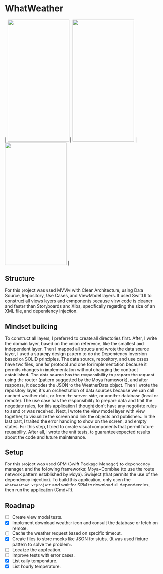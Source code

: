 # WhatWeather

| <img src="https://user-images.githubusercontent.com/7704799/185476664-f8711d06-1648-4b89-8d6f-055b048e3b85.png" width="200" height="400"> | <img src="https://user-images.githubusercontent.com/7704799/185476645-9344bdb4-9772-40bc-a339-8c0d907b69da.png" width="200" height="400"> | <img src="https://user-images.githubusercontent.com/7704799/185476621-ff7b6dfa-b236-4b9e-a22d-6b14e6da6dd6.png" width="200" height="400"> |

## Structure

For this project was used MVVM with Clean Architecture, using Data Source, Repository, Use Cases, and ViewModel layers. It used SwiftUI to construct all views layers and components because view code is cleaner and faster than Storyboards and Xibs, specifically regarding the size of an XML file, and dependency injection.

## Mindset building

To construct all layers, I preferred to create all directories first. After, I write the domain layer, based on the onion reference, like the smallest and independent layer. Then I mapped all structs and wrote the data source layer, I used a strategy design pattern to do the Dependency Inversion based on SOLID principles. The data source, repository, and use cases have two files, one for protocol and one for implementation because it permits changes in implementation without changing the contract established. The data source has the responsibility to prepare the request using the router (pattern suggested by the Moya framework), and after response, it decodes the JSON to the WeatherData object.
Then I wrote the repository layer, it's an orchestration of data sources because we can call cached weather data, or from the server-side, or another database (local or remote).
The use case has the responsibility to prepare data and trait the negotiate rules, for this application I thought don't have any negotiate rules to send or was received.
Next, I wrote the view model layer with view together, to visualize the screen and link the objects and publishers. In the last part, I traited the error handling to show on the screen, and empty states. For this step, I tried to create visual components that permit future reusability.
After all, I wrote the unit tests, to guarantee expected results about the code and future maintenance.

## Setup

For this project was used SPM (Swift Package Manager) to dependency manager, and the following frameworks:
Moya+Combine (to use the route network pattern established by Moya).
Swinject (that permits the use of the dependency injection).
To build this application, only open the `WhatWeather.xcproject` and wait for SPM to download all dependencies, then run the application (Cmd+R).

## Roadmap

- [ ] Create view model tests.
- [x] Implement download weather icon and consult the database or fetch on remote.
- [ ] Cache the weather request based on specific timeout.
- [x] Create files to store mocks like JSON for stubs. (It was used fixture pattern to solve the problem).
- [ ] Localize the application.
- [ ] Improve tests with error cases.
- [x] List daily temperature.
- [x] List hourly temperature.

